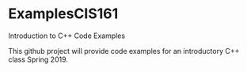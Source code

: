 # ExamplesCIS161
Introduction to C++ Code Examples

This github project will provide code examples for an introductory C++ class Spring 2019.
